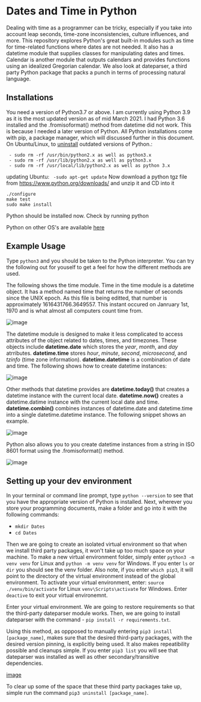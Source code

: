 # Dates and Time in Python

Dealing with time as a programmer can be tricky, especially if you take into account leap seconds, time-zone inconsistencies, culture influences, and more. This repository explores Python's great built-in modules such as time for time-related functions where dates are not needed. It also has a datetime module that supplies classes for manipulating dates and times. Calendar is another module that outputs calendars and provides functions using an idealized Gregorian calendar. We also look at dateparser, a third party Python package that packs a punch in terms of processing natural language. 

## Installations

You need a version of Python3.7 or above. I am currently using Python 3.9 as it is the most updated version as of mid March 2021. I had Python 3.6 installed and the .fromisoformat() method from datetime did not work. This is because I needed a later version of Python. All Python installations come with pip, a package manager, which will discussed further in this document.
On Ubuntu/Linux, to [uninstall](https://stackoverflow.com/questions/48899604/how-to-uninstall-python-in-ubuntu-completely-and-reinstalling-it) outdated versions of Python.:

```
 - sudo rm -rf /usr/bin/python2.x as well as python3.x
 - sudo rm -rf /usr/lib/python2.x as well as python3.x
 - sudo rm -rf /usr/local/lib/python2.x as well as python 3.x 
 ```

updating Ubuntu:
`` -sudo apt-get update``
Now download a python tgz file from https://www.python.org/downloads/ and unzip it and CD into it
```
./configure
make test
sudo make install
```
Python should be installed now. Check by running python

Python on other OS's are available [here]( https://www.python.org/downloads/)

## Example Usage

Type ```python3``` and you should be taken to the Python interpreter. You can try the following out for youself to get a feel for how the different methods are used.

The following shows the time module. Time in the time module is a datetime object. It has a method named time that returns the number of seconds since the UNIX epoch. As this file is being editted, that number is approximately 1616431766.3649557. This instant occured on Janruary 1st, 1970 and is what almost all computers count time from. 

![image](https://user-images.githubusercontent.com/25753853/112026271-67aa1400-8b0c-11eb-90ac-4aa815f15578.png)

The datetime module is designed to make it less complicated to access attributes of the object related to dates, times, and timezones. These objects include __datetime.date__ which stores the *year*, *month*, and *day* atrributes. __datetime.time__ stores *hour*, *minute*, *second*, *microsecond*, and *tzinfo* (time zone information). __datetime.datetime__ is a combination of date and time. The following shows how to create datetime instances:

![image](https://user-images.githubusercontent.com/25753853/112034278-acd24400-8b14-11eb-81cb-cbe5b80bcff9.png)

Other methods that datetime provides are __datetime.today()__ that creates a datetime instance with the current local date. __datetime.now()__ creates a datetime.datime instance with the current local date and time. __datetime.combin()__ combines instances of datetime.date and datetime.time into a single datetime.datetime instance. The following snippet shows an example.

![image](https://user-images.githubusercontent.com/25753853/112040700-e8244100-8b1b-11eb-8e07-c95409b9d793.png)

Python also allows you to you create datetime instances from a string in ISO 8601 format using the .fromisoformat() method.

![image](https://user-images.githubusercontent.com/25753853/112038496-4b60a400-8b19-11eb-9605-a3cd31842c4b.png)




## Setting up your dev environment

In your terminal or command line prompt, type ```python --version``` to see that you have the appropriate version of Python is installed.
Next, wherever you store your programming documents, make a folder and go into it with the following commands: 
- `mkdir Dates`
- `cd Dates`

Then we are going to create an isolated virtual environment so that when we install third party packages, it won't take up too much space on your machine. 
To make a new virtual environment folder, simply enter ```python3 -m venv venv``` for Linux and ```python -m venv venv``` for Windows. If you enter ```ls``` or ```dir``` you should see the venv folder. Also note, if you enter ```which pip3```, it will point to the directory of the virtual environment instead of the global environment. To activate your virtual environment, enter:
 ```source ./venv/bin/activate``` for Linux  ```venv\Scripts\activate``` for Windows. Enter ```deactive``` to exit your virtual environemnt.

Enter your virtual environment. We are going to restore requirements so that the third-party dateparser module works. Then, we are going to install dateparser with the command - ```pip install -r requirements.txt```. 

Using this method, as oppposed to manually entering ```pip3 install [package_name]```, makes sure that the desired third-party packages, with the desired version pinning, is explicitly being used. It also makes repeatibility possible and cleanups simple.
If you enter ```pip3 list``` you will see that dateparser was installed as well as other secondary/transitive dependencies.

[image](https://user-images.githubusercontent.com/25753853/111908832-2133b700-8a31-11eb-8510-3b7d99506b48.png)

To clear up some of the space that these third party packages take up, simple run the command ```pip3 uninstall [package_name]```.






